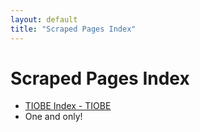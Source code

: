 ```yaml
---
layout: default
title: "Scraped Pages Index"
---
```


# Scraped Pages Index

- [TIOBE Index - TIOBE](pages/tiobe_index_tiobe.html)
- One and only!